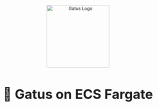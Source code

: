 <div align="center">
  <img width="200" height="200" alt="Gatus Logo" src="https://github.com/user-attachments/assets/bb670d76-1282-4bad-a9e9-4190d9f43410" />
  
  <h1 style="font-size: 3em;">🚦 Gatus on ECS Fargate</h1>
</div>

